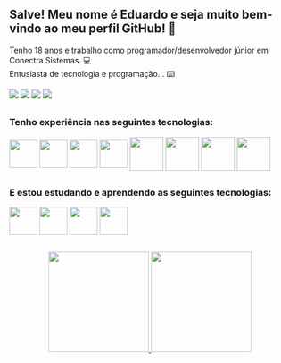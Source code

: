 ## Salve! Meu nome é Eduardo e seja muito bem-vindo ao meu perfil GitHub! 👋
Tenho 18 anos e trabalho como programador/desenvolvedor júnior em Conectra Sistemas. :computer:
<br>
Entusiasta de tecnologia e programação... :keyboard:

<div>
    <a href="https://wa.me/5547996264041" target="_blank"><img src="https://img.shields.io/badge/WhatsApp-25D366?style=for-the-badge&logo=whatsapp&logoColor=white" target="_blank"></a>
  <a href="https://instagram.com/eduardo_knopp" target="_blank"><img src="https://img.shields.io/badge/-Instagram-%23E4405F?style=for-the-badge&logo=instagram&logoColor=white" target="_blank"></a>
    <a href="https://mail.google.com/mail/u/0/#inbox?compose=GTvVlcSMTRzdVlVKglgQZMHFDdtRdFzmmPrWDzXsbgxZGwtcTCHkmPfRtxPrSdgZKNwddkwzjstdD"><img src="https://img.shields.io/badge/-Gmail-%23333?style=for-the-badge&logo=gmail&logoColor=white" target="_blank"></a>
    <a href="https://www.linkedin.com/in/eduardo-knopp-361130248" target="_blank"><img src="https://img.shields.io/badge/-LinkedIn-%230077B5?style=for-the-badge&logo=linkedin&logoColor=white" target="_blank"></a>
</div>

##

### Tenho experiência nas seguintes tecnologias:
<div>
  <img align="center" height="50" widht="60" src="https://cdn.jsdelivr.net/gh/devicons/devicon/icons/php/php-original.svg">
  <img align="center" height="50" widht="60" src="https://cdn.jsdelivr.net/gh/devicons/devicon/icons/javascript/javascript-original.svg">
  <img align="center" height="50" widht="60" src="https://cdn.jsdelivr.net/gh/devicons/devicon/icons/html5/html5-original.svg">
  <img align="center" height="50" widht="60" src="https://cdn.jsdelivr.net/gh/devicons/devicon/icons/css3/css3-original.svg">
  <img align="center" height="60" widht="60" src="https://cdn.jsdelivr.net/gh/devicons/devicon/icons/postgresql/postgresql-original.svg">
  <img align="center" height="60" widht="60" src="https://cdn.jsdelivr.net/gh/devicons/devicon/icons/git/git-original.svg">
  <img align="center" height="60" widht="60" src="https://cdn.jsdelivr.net/gh/devicons/devicon/icons/github/github-original.svg">
  <img align="center" height="60" widht="60" src="https://cdn.jsdelivr.net/gh/devicons/devicon/icons/bitbucket/bitbucket-original.svg">
</div>

##

### E estou estudando e aprendendo as seguintes tecnologias:
<div>
  <img align="center" height="50" widht="60" src="https://cdn.jsdelivr.net/gh/devicons/devicon/icons/vuejs/vuejs-original.svg">
  <img align="center" height="50" widht="60" src="https://cdn.jsdelivr.net/gh/devicons/devicon/icons/react/react-original.svg">
  <img align="center" height="50" widht="60" src="https://cdn.jsdelivr.net/gh/devicons/devicon/icons/mongodb/mongodb-original.svg">
  <img align="center" height="50" widht="60" src="https://cdn.jsdelivr.net/gh/devicons/devicon/icons/sass/sass-original.svg">
</div>

##

<div align="center">
  <a href="https://github.com/eduuk15">
    <img height="180em" src="https://github-readme-stats.vercel.app/api?username=eduuk15&show_icons=true&theme=dracula&include_all_commits=true&count_private=true"/>
  <img height="180em" src="https://github-readme-stats.vercel.app/api/top-langs/?username=eduuk15&layout=compact&langs_count=7&theme=dracula"/>
</div>


